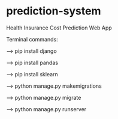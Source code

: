 # prediction-system
Health Insurance Cost Prediction Web App

Terminal commands:

--> pip install django

--> pip install pandas

--> pip install sklearn

--> python manage.py makemigrations

--> python manage.py migrate

--> python manage.py runserver
